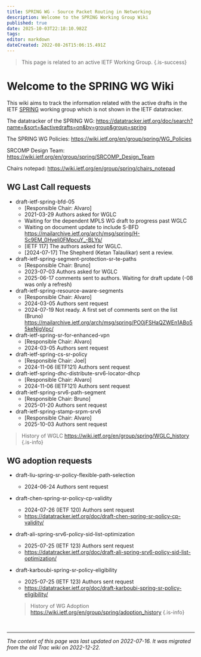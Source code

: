 ```yaml
---
title: SPRING WG - Source Packet Routing in Networking
description: Welcome to the SPRING Working Group Wiki
published: true
date: 2025-10-03T22:18:10.982Z
tags: 
editor: markdown
dateCreated: 2022-08-26T15:06:15.491Z
---
```


> This page is related to an active IETF Working Group.
{.is-success}
# Welcome to the SPRING WG Wiki

This wiki aims to track the information related with the active drafts in the IETF [SPRING](https://datatracker.ietf.org/group/spring/) working group which is not shown in the IETF datatracker. 

The datatracker of the SPRING WG:
https://datatracker.ietf.org/doc/search?name=&sort=&activedrafts=on&by=group&group=spring

The SPRING WG Policies:
https://wiki.ietf.org/en/group/spring/WG_Policies

SRCOMP Design Team:
https://wiki.ietf.org/en/group/spring/SRCOMP_Design_Team

Chairs notepad: https://wiki.ietf.org/en/group/spring/chairs_notepad

## WG Last Call requests
* draft-ietf-spring-bfd-05
   * [Responsible Chair: Alvaro]
   * 2021-03-29 Authors asked for WGLC
   * Waiting for the dependent MPLS WG draft to progress past WGLC
   * Waiting on document update to include S-BFD https://mailarchive.ietf.org/arch/msg/spring/H-Sc9EM_0Hveli0FMpcuY_-BLYs/
   * [IETF 117] The authors asked for WGLC.
   * [2024-07-17] The Shepherd (Ketan Talaulikar) sent a review.
* draft-ietf-spring-segment-protection-sr-te-paths
   * [Responsible Chair: Bruno]
   * 2023-07-03 Authors asked for WGLC
   * 2025-06-17 comments sent to authors. Waiting for draft update  (-08 was only a refresh)
* draft-ietf-spring-resource-aware-segments
  * [Responsible Chair: Alvaro]
  * 2024-03-05 Authors sent request
  * 2024-07-19 Not ready. A first set of comments sent on the list (Bruno) https://mailarchive.ietf.org/arch/msg/spring/PO0jFSHaQZWEn1ABo55keNigVpc/
* draft-ietf-spring-sr-for-enhanced-vpn
  * [Responsible Chair: Alvaro]
  * 2024-03-05 Authors sent request
* draft-ietf-spring-cs-sr-policy
  * [Responsible Chair: Joel]
  * 2024-11-06 (IETF121) Authors sent request
* draft-ietf-spring-dhc-distribute-srv6-locator-dhcp
  * [Responsible Chair: Alvaro]
  * 2024-11-06 (IETF121) Authors sent request
* draft-ietf-spring-srv6-path-segment
  * [Responsible Chair: Bruno]
  * 2025-01-20 Authors sent request
* draft-ietf-spring-stamp-srpm-srv6
  * [Responsible Chair: Alvaro]
  * 2025-10-03 Authors sent request
> History of WGLC
https://wiki.ietf.org/en/group/spring/WGLC_history
{.is-info}

## WG adoption requests
* draft-liu-spring-sr-policy-flexible-path-selection
  * 2024-06-24 Authors sent request
* draft-chen-spring-sr-policy-cp-validity
  * 2024-07-26 (IETF 120) Authors sent request 
  * https://datatracker.ietf.org/doc/draft-chen-spring-sr-policy-cp-validity/
* draft-ali-spring-srv6-policy-sid-list-optimization
  * 2025-07-25 (IETF 123) Authors sent request
  * https://datatracker.ietf.org/doc/draft-ali-spring-srv6-policy-sid-list-optimization/
* draft-karboubi-spring-sr-policy-eligibility
  * 2025-07-25 (IETF 123) Authors sent request
  * https://datatracker.ietf.org/doc/draft-karboubi-spring-sr-policy-eligibility/
  
  > History of WG Adoption
https://wiki.ietf.org/en/group/spring/adoption_history
{.is-info}


&nbsp;

---

*The content of this page was last updated on 2022-07-16. It was migrated from the old Trac wiki on 2022-12-22.*